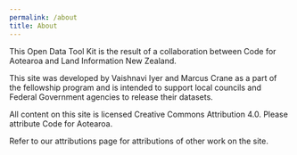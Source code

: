 ```yaml
---
permalink: /about
title: About
---
```



This Open Data Tool Kit is the result of a collaboration between Code for Aotearoa and Land Information New Zealand.

This site was developed by Vaishnavi Iyer and Marcus Crane as a part of the fellowship program and is intended to support local councils and Federal Government agencies to release their datasets.

All content on this site is licensed Creative Commons Attribution 4.0. Please attribute Code for Aotearoa.

Refer to our attributions page for attributions of other work on the site.

